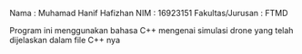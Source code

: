 Nama : Muhamad Hanif Hafizhan 
NIM : 16923151 
Fakultas/Jurusan : FTMD

Program ini menggunakan bahasa C++ mengenai simulasi drone yang telah dijelaskan dalam file C++ nya 